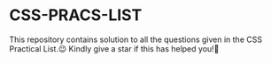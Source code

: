 # CSS-PRACS-LIST
This repository contains solution to all the questions given in the CSS Practical List.😉
Kindly give a star if this has helped you!🙏
